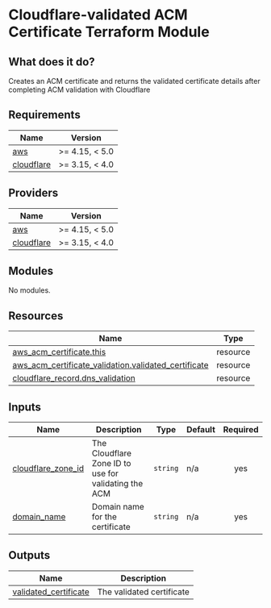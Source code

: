 <!-- BEGIN_TF_DOCS -->
# Cloudflare-validated ACM Certificate Terraform Module

## What does it do?

Creates an ACM certificate and returns the validated certificate details after completing ACM validation with Cloudflare

## Requirements

| Name | Version |
|------|---------|
| <a name="requirement_aws"></a> [aws](#requirement\_aws) | >= 4.15, < 5.0 |
| <a name="requirement_cloudflare"></a> [cloudflare](#requirement\_cloudflare) | >= 3.15, < 4.0 |

## Providers

| Name | Version |
|------|---------|
| <a name="provider_aws"></a> [aws](#provider\_aws) | >= 4.15, < 5.0 |
| <a name="provider_cloudflare"></a> [cloudflare](#provider\_cloudflare) | >= 3.15, < 4.0 |

## Modules

No modules.

## Resources

| Name | Type |
|------|------|
| [aws_acm_certificate.this](https://registry.terraform.io/providers/hashicorp/aws/latest/docs/resources/acm_certificate) | resource |
| [aws_acm_certificate_validation.validated_certificate](https://registry.terraform.io/providers/hashicorp/aws/latest/docs/resources/acm_certificate_validation) | resource |
| [cloudflare_record.dns_validation](https://registry.terraform.io/providers/cloudflare/cloudflare/latest/docs/resources/record) | resource |

## Inputs

| Name | Description | Type | Default | Required |
|------|-------------|------|---------|:--------:|
| <a name="input_cloudflare_zone_id"></a> [cloudflare\_zone\_id](#input\_cloudflare\_zone\_id) | The Cloudflare Zone ID to use for validating the ACM | `string` | n/a | yes |
| <a name="input_domain_name"></a> [domain\_name](#input\_domain\_name) | Domain name for the certificate | `string` | n/a | yes |

## Outputs

| Name | Description |
|------|-------------|
| <a name="output_validated_certificate"></a> [validated\_certificate](#output\_validated\_certificate) | The validated certificate |
<!-- END_TF_DOCS -->